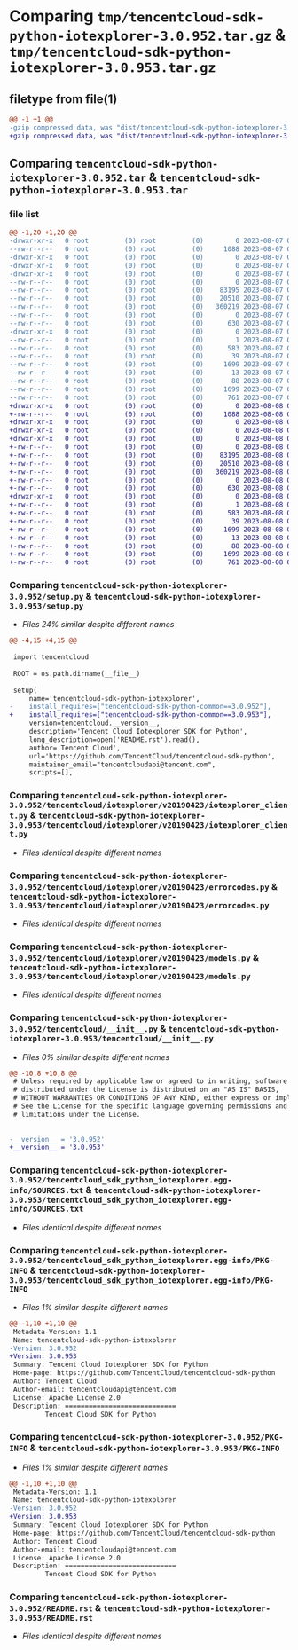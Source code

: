# Comparing `tmp/tencentcloud-sdk-python-iotexplorer-3.0.952.tar.gz` & `tmp/tencentcloud-sdk-python-iotexplorer-3.0.953.tar.gz`

## filetype from file(1)

```diff
@@ -1 +1 @@
-gzip compressed data, was "dist/tencentcloud-sdk-python-iotexplorer-3.0.952.tar", last modified: Mon Aug  7 08:55:50 2023, max compression
+gzip compressed data, was "dist/tencentcloud-sdk-python-iotexplorer-3.0.953.tar", last modified: Tue Aug  8 00:27:06 2023, max compression
```

## Comparing `tencentcloud-sdk-python-iotexplorer-3.0.952.tar` & `tencentcloud-sdk-python-iotexplorer-3.0.953.tar`

### file list

```diff
@@ -1,20 +1,20 @@
-drwxr-xr-x   0 root         (0) root         (0)        0 2023-08-07 08:55:50.000000 tencentcloud-sdk-python-iotexplorer-3.0.952/
--rw-r--r--   0 root         (0) root         (0)     1088 2023-08-07 08:55:50.000000 tencentcloud-sdk-python-iotexplorer-3.0.952/setup.py
-drwxr-xr-x   0 root         (0) root         (0)        0 2023-08-07 08:55:50.000000 tencentcloud-sdk-python-iotexplorer-3.0.952/tencentcloud/
-drwxr-xr-x   0 root         (0) root         (0)        0 2023-08-07 08:55:50.000000 tencentcloud-sdk-python-iotexplorer-3.0.952/tencentcloud/iotexplorer/
-drwxr-xr-x   0 root         (0) root         (0)        0 2023-08-07 08:55:50.000000 tencentcloud-sdk-python-iotexplorer-3.0.952/tencentcloud/iotexplorer/v20190423/
--rw-r--r--   0 root         (0) root         (0)        0 2023-08-07 08:55:50.000000 tencentcloud-sdk-python-iotexplorer-3.0.952/tencentcloud/iotexplorer/v20190423/__init__.py
--rw-r--r--   0 root         (0) root         (0)    83195 2023-08-07 08:55:50.000000 tencentcloud-sdk-python-iotexplorer-3.0.952/tencentcloud/iotexplorer/v20190423/iotexplorer_client.py
--rw-r--r--   0 root         (0) root         (0)    20510 2023-08-07 08:55:50.000000 tencentcloud-sdk-python-iotexplorer-3.0.952/tencentcloud/iotexplorer/v20190423/errorcodes.py
--rw-r--r--   0 root         (0) root         (0)   360219 2023-08-07 08:55:50.000000 tencentcloud-sdk-python-iotexplorer-3.0.952/tencentcloud/iotexplorer/v20190423/models.py
--rw-r--r--   0 root         (0) root         (0)        0 2023-08-07 08:55:50.000000 tencentcloud-sdk-python-iotexplorer-3.0.952/tencentcloud/iotexplorer/__init__.py
--rw-r--r--   0 root         (0) root         (0)      630 2023-08-07 08:55:50.000000 tencentcloud-sdk-python-iotexplorer-3.0.952/tencentcloud/__init__.py
-drwxr-xr-x   0 root         (0) root         (0)        0 2023-08-07 08:55:50.000000 tencentcloud-sdk-python-iotexplorer-3.0.952/tencentcloud_sdk_python_iotexplorer.egg-info/
--rw-r--r--   0 root         (0) root         (0)        1 2023-08-07 08:55:50.000000 tencentcloud-sdk-python-iotexplorer-3.0.952/tencentcloud_sdk_python_iotexplorer.egg-info/dependency_links.txt
--rw-r--r--   0 root         (0) root         (0)      583 2023-08-07 08:55:50.000000 tencentcloud-sdk-python-iotexplorer-3.0.952/tencentcloud_sdk_python_iotexplorer.egg-info/SOURCES.txt
--rw-r--r--   0 root         (0) root         (0)       39 2023-08-07 08:55:50.000000 tencentcloud-sdk-python-iotexplorer-3.0.952/tencentcloud_sdk_python_iotexplorer.egg-info/requires.txt
--rw-r--r--   0 root         (0) root         (0)     1699 2023-08-07 08:55:50.000000 tencentcloud-sdk-python-iotexplorer-3.0.952/tencentcloud_sdk_python_iotexplorer.egg-info/PKG-INFO
--rw-r--r--   0 root         (0) root         (0)       13 2023-08-07 08:55:50.000000 tencentcloud-sdk-python-iotexplorer-3.0.952/tencentcloud_sdk_python_iotexplorer.egg-info/top_level.txt
--rw-r--r--   0 root         (0) root         (0)       88 2023-08-07 08:55:50.000000 tencentcloud-sdk-python-iotexplorer-3.0.952/setup.cfg
--rw-r--r--   0 root         (0) root         (0)     1699 2023-08-07 08:55:50.000000 tencentcloud-sdk-python-iotexplorer-3.0.952/PKG-INFO
--rw-r--r--   0 root         (0) root         (0)      761 2023-08-07 08:55:50.000000 tencentcloud-sdk-python-iotexplorer-3.0.952/README.rst
+drwxr-xr-x   0 root         (0) root         (0)        0 2023-08-08 00:27:06.000000 tencentcloud-sdk-python-iotexplorer-3.0.953/
+-rw-r--r--   0 root         (0) root         (0)     1088 2023-08-08 00:27:05.000000 tencentcloud-sdk-python-iotexplorer-3.0.953/setup.py
+drwxr-xr-x   0 root         (0) root         (0)        0 2023-08-08 00:27:06.000000 tencentcloud-sdk-python-iotexplorer-3.0.953/tencentcloud/
+drwxr-xr-x   0 root         (0) root         (0)        0 2023-08-08 00:27:06.000000 tencentcloud-sdk-python-iotexplorer-3.0.953/tencentcloud/iotexplorer/
+drwxr-xr-x   0 root         (0) root         (0)        0 2023-08-08 00:27:06.000000 tencentcloud-sdk-python-iotexplorer-3.0.953/tencentcloud/iotexplorer/v20190423/
+-rw-r--r--   0 root         (0) root         (0)        0 2023-08-08 00:27:05.000000 tencentcloud-sdk-python-iotexplorer-3.0.953/tencentcloud/iotexplorer/v20190423/__init__.py
+-rw-r--r--   0 root         (0) root         (0)    83195 2023-08-08 00:27:05.000000 tencentcloud-sdk-python-iotexplorer-3.0.953/tencentcloud/iotexplorer/v20190423/iotexplorer_client.py
+-rw-r--r--   0 root         (0) root         (0)    20510 2023-08-08 00:27:05.000000 tencentcloud-sdk-python-iotexplorer-3.0.953/tencentcloud/iotexplorer/v20190423/errorcodes.py
+-rw-r--r--   0 root         (0) root         (0)   360219 2023-08-08 00:27:05.000000 tencentcloud-sdk-python-iotexplorer-3.0.953/tencentcloud/iotexplorer/v20190423/models.py
+-rw-r--r--   0 root         (0) root         (0)        0 2023-08-08 00:27:05.000000 tencentcloud-sdk-python-iotexplorer-3.0.953/tencentcloud/iotexplorer/__init__.py
+-rw-r--r--   0 root         (0) root         (0)      630 2023-08-08 00:27:05.000000 tencentcloud-sdk-python-iotexplorer-3.0.953/tencentcloud/__init__.py
+drwxr-xr-x   0 root         (0) root         (0)        0 2023-08-08 00:27:06.000000 tencentcloud-sdk-python-iotexplorer-3.0.953/tencentcloud_sdk_python_iotexplorer.egg-info/
+-rw-r--r--   0 root         (0) root         (0)        1 2023-08-08 00:27:06.000000 tencentcloud-sdk-python-iotexplorer-3.0.953/tencentcloud_sdk_python_iotexplorer.egg-info/dependency_links.txt
+-rw-r--r--   0 root         (0) root         (0)      583 2023-08-08 00:27:06.000000 tencentcloud-sdk-python-iotexplorer-3.0.953/tencentcloud_sdk_python_iotexplorer.egg-info/SOURCES.txt
+-rw-r--r--   0 root         (0) root         (0)       39 2023-08-08 00:27:06.000000 tencentcloud-sdk-python-iotexplorer-3.0.953/tencentcloud_sdk_python_iotexplorer.egg-info/requires.txt
+-rw-r--r--   0 root         (0) root         (0)     1699 2023-08-08 00:27:06.000000 tencentcloud-sdk-python-iotexplorer-3.0.953/tencentcloud_sdk_python_iotexplorer.egg-info/PKG-INFO
+-rw-r--r--   0 root         (0) root         (0)       13 2023-08-08 00:27:06.000000 tencentcloud-sdk-python-iotexplorer-3.0.953/tencentcloud_sdk_python_iotexplorer.egg-info/top_level.txt
+-rw-r--r--   0 root         (0) root         (0)       88 2023-08-08 00:27:06.000000 tencentcloud-sdk-python-iotexplorer-3.0.953/setup.cfg
+-rw-r--r--   0 root         (0) root         (0)     1699 2023-08-08 00:27:06.000000 tencentcloud-sdk-python-iotexplorer-3.0.953/PKG-INFO
+-rw-r--r--   0 root         (0) root         (0)      761 2023-08-08 00:27:05.000000 tencentcloud-sdk-python-iotexplorer-3.0.953/README.rst
```

### Comparing `tencentcloud-sdk-python-iotexplorer-3.0.952/setup.py` & `tencentcloud-sdk-python-iotexplorer-3.0.953/setup.py`

 * *Files 24% similar despite different names*

```diff
@@ -4,15 +4,15 @@
 
 import tencentcloud
 
 ROOT = os.path.dirname(__file__)
 
 setup(
     name='tencentcloud-sdk-python-iotexplorer',
-    install_requires=["tencentcloud-sdk-python-common==3.0.952"],
+    install_requires=["tencentcloud-sdk-python-common==3.0.953"],
     version=tencentcloud.__version__,
     description='Tencent Cloud Iotexplorer SDK for Python',
     long_description=open('README.rst').read(),
     author='Tencent Cloud',
     url='https://github.com/TencentCloud/tencentcloud-sdk-python',
     maintainer_email="tencentcloudapi@tencent.com",
     scripts=[],
```

### Comparing `tencentcloud-sdk-python-iotexplorer-3.0.952/tencentcloud/iotexplorer/v20190423/iotexplorer_client.py` & `tencentcloud-sdk-python-iotexplorer-3.0.953/tencentcloud/iotexplorer/v20190423/iotexplorer_client.py`

 * *Files identical despite different names*

### Comparing `tencentcloud-sdk-python-iotexplorer-3.0.952/tencentcloud/iotexplorer/v20190423/errorcodes.py` & `tencentcloud-sdk-python-iotexplorer-3.0.953/tencentcloud/iotexplorer/v20190423/errorcodes.py`

 * *Files identical despite different names*

### Comparing `tencentcloud-sdk-python-iotexplorer-3.0.952/tencentcloud/iotexplorer/v20190423/models.py` & `tencentcloud-sdk-python-iotexplorer-3.0.953/tencentcloud/iotexplorer/v20190423/models.py`

 * *Files identical despite different names*

### Comparing `tencentcloud-sdk-python-iotexplorer-3.0.952/tencentcloud/__init__.py` & `tencentcloud-sdk-python-iotexplorer-3.0.953/tencentcloud/__init__.py`

 * *Files 0% similar despite different names*

```diff
@@ -10,8 +10,8 @@
 # Unless required by applicable law or agreed to in writing, software
 # distributed under the License is distributed on an "AS IS" BASIS,
 # WITHOUT WARRANTIES OR CONDITIONS OF ANY KIND, either express or implied.
 # See the License for the specific language governing permissions and
 # limitations under the License.
 
 
-__version__ = '3.0.952'
+__version__ = '3.0.953'
```

### Comparing `tencentcloud-sdk-python-iotexplorer-3.0.952/tencentcloud_sdk_python_iotexplorer.egg-info/SOURCES.txt` & `tencentcloud-sdk-python-iotexplorer-3.0.953/tencentcloud_sdk_python_iotexplorer.egg-info/SOURCES.txt`

 * *Files identical despite different names*

### Comparing `tencentcloud-sdk-python-iotexplorer-3.0.952/tencentcloud_sdk_python_iotexplorer.egg-info/PKG-INFO` & `tencentcloud-sdk-python-iotexplorer-3.0.953/tencentcloud_sdk_python_iotexplorer.egg-info/PKG-INFO`

 * *Files 1% similar despite different names*

```diff
@@ -1,10 +1,10 @@
 Metadata-Version: 1.1
 Name: tencentcloud-sdk-python-iotexplorer
-Version: 3.0.952
+Version: 3.0.953
 Summary: Tencent Cloud Iotexplorer SDK for Python
 Home-page: https://github.com/TencentCloud/tencentcloud-sdk-python
 Author: Tencent Cloud
 Author-email: tencentcloudapi@tencent.com
 License: Apache License 2.0
 Description: ============================
         Tencent Cloud SDK for Python
```

### Comparing `tencentcloud-sdk-python-iotexplorer-3.0.952/PKG-INFO` & `tencentcloud-sdk-python-iotexplorer-3.0.953/PKG-INFO`

 * *Files 1% similar despite different names*

```diff
@@ -1,10 +1,10 @@
 Metadata-Version: 1.1
 Name: tencentcloud-sdk-python-iotexplorer
-Version: 3.0.952
+Version: 3.0.953
 Summary: Tencent Cloud Iotexplorer SDK for Python
 Home-page: https://github.com/TencentCloud/tencentcloud-sdk-python
 Author: Tencent Cloud
 Author-email: tencentcloudapi@tencent.com
 License: Apache License 2.0
 Description: ============================
         Tencent Cloud SDK for Python
```

### Comparing `tencentcloud-sdk-python-iotexplorer-3.0.952/README.rst` & `tencentcloud-sdk-python-iotexplorer-3.0.953/README.rst`

 * *Files identical despite different names*

